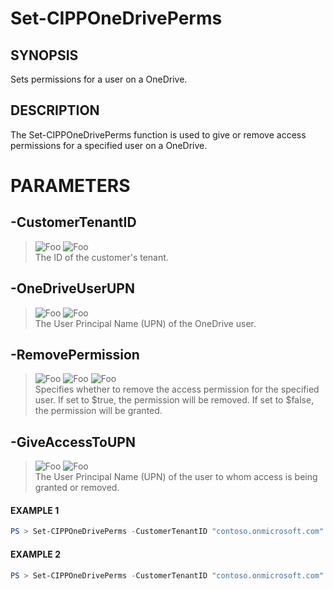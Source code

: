 # Set-CIPPOneDrivePerms
## SYNOPSIS
Sets permissions for a user on a OneDrive.
## DESCRIPTION
The Set-CIPPOneDrivePerms function is used to give or remove access permissions for a specified user on a OneDrive.
# PARAMETERS

## **-CustomerTenantID**
> ![Foo](https://img.shields.io/badge/Type-String-Blue?) ![Foo](https://img.shields.io/badge/Mandatory-TRUE-Red?) \
The ID of the customer's tenant.

  ## **-OneDriveUserUPN**
> ![Foo](https://img.shields.io/badge/Type-String-Blue?) ![Foo](https://img.shields.io/badge/Mandatory-TRUE-Red?) \
The User Principal Name (UPN) of the OneDrive user.

  ## **-RemovePermission**
> ![Foo](https://img.shields.io/badge/Type-Boolean-Blue?) ![Foo](https://img.shields.io/badge/Mandatory-TRUE-Red?) ![Foo](https://img.shields.io/badge/DefaultValue-False-Blue?color=5547a8)\
Specifies whether to remove the access permission for the specified user. If set to $true, the permission will be removed. If set to $false, the permission will be granted.

  ## **-GiveAccessToUPN**
> ![Foo](https://img.shields.io/badge/Type-String-Blue?) ![Foo](https://img.shields.io/badge/Mandatory-TRUE-Red?) \
The User Principal Name (UPN) of the user to whom access is being granted or removed.

 #### EXAMPLE 1
```powershell
PS > Set-CIPPOneDrivePerms -CustomerTenantID "contoso.onmicrosoft.com" -OneDriveUserUPN "john@contoso.com" -RemovePermission $false -GiveAccessToUPN "jane@contoso.com"
```
 #### EXAMPLE 2
```powershell
PS > Set-CIPPOneDrivePerms -CustomerTenantID "contoso.onmicrosoft.com" -OneDriveUserUPN "john@contoso.com" -RemovePermission $true -GiveAccessToUPN "jane@contoso.com"
```

